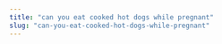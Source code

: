 ```yaml
---
title: "can you eat cooked hot dogs while pregnant"
slug: "can-you-eat-cooked-hot-dogs-while-pregnant"
---
```


